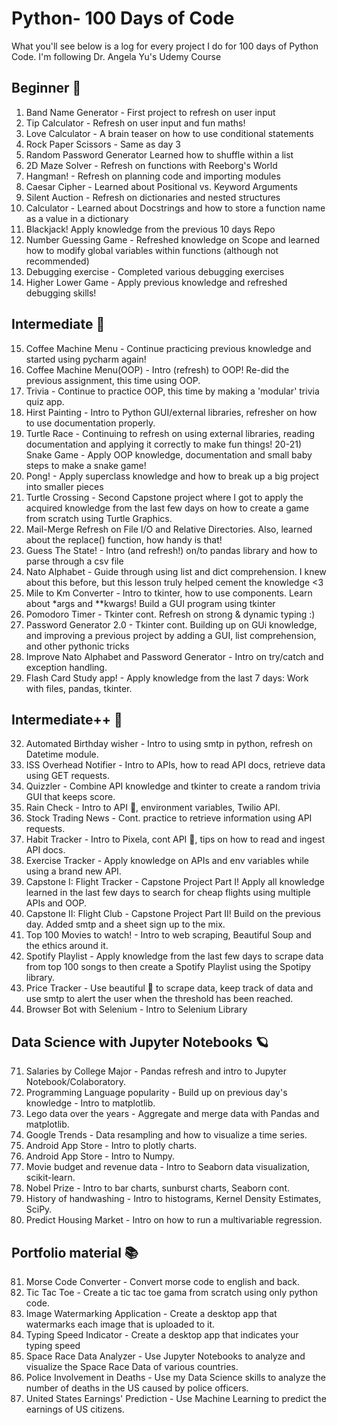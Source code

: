 # Python- 100 Days of Code

What you'll see below is a log for every project I do for 100 days of Python Code. I'm following Dr. Angela Yu's Udemy Course

## Beginner 🐣

1) Band Name Generator - First project to refresh on user input
2) Tip Calculator - Refresh on user input and fun maths!
3) Love Calculator - A brain teaser on how to use conditional statements
4) Rock Paper Scissors - Same as day 3
5) Random Password Generator 	Learned how to shuffle within a list
6) 2D Maze Solver - Refresh on functions with Reeborg's World
7) Hangman! - Refresh on planning code and importing modules
8) Caesar Cipher -	Learned about Positional vs. Keyword Arguments
9) Silent Auction - Refresh on dictionaries and nested structures
10) Calculator 	- Learned about Docstrings and how to store a function name as a value in a dictionary
11) Blackjack! 	Apply knowledge from the previous 10 days 	Repo
12) Number Guessing Game - Refreshed knowledge on Scope and learned how to modify global variables within functions (although not recommended)
13) Debugging exercise - Completed various debugging exercises
14) Higher Lower Game - Apply previous knowledge and refreshed debugging skills!

## Intermediate 🐥

15)	Coffee Machine Menu - Continue practicing previous knowledge and started using pycharm again!
16)	Coffee Machine Menu(OOP) - Intro (refresh) to OOP! Re-did the previous assignment, this time using OOP. 
17)	Trivia - Continue to practice OOP, this time by making a 'modular' trivia quiz app.
18)	Hirst Painting - Intro to Python GUI/external libraries, refresher on how to use documentation properly.
19)	Turtle Race - Continuing to refresh on using external libraries, reading documentation and applying it correctly to make fun things!
20-21) Snake Game - Apply OOP knowledge, documentation and small baby steps to make a snake game! 
22)	Pong! - Apply superclass knowledge and how to break up a big project into smaller pieces
23)	Turtle Crossing - Second Capstone project where I got to apply the acquired knowledge from the last few days on how to create a game from scratch using Turtle Graphics.
24)	Mail-Merge 	Refresh on File I/O and Relative Directories. Also, learned about the replace() function, how handy is that!
25)	Guess The State! - Intro (and refresh!) on/to pandas library and how to parse through a csv file
26)	Nato Alphabet - Guide through using list and dict comprehension. I knew about this before, but this lesson truly helped cement the knowledge <3
27)	Mile to Km Converter - Intro to tkinter, how to use components. Learn about *args and **kwargs! Build a GUI program using tkinter
28)	Pomodoro Timer - Tkinter cont. Refresh on strong & dynamic typing :)
29)	Password Generator 2.0 - Tkinter cont. Building up on GUi knowledge, and improving a previous project by adding a GUI, list comprehension, and other pythonic tricks
30) Improve Nato Alphabet and Password Generator - Intro on try/catch and exception handling.
31) Flash Card Study app! - Apply knowledge from the last 7 days: Work with files, pandas, tkinter. 

## Intermediate++ 🐤

32)	Automated Birthday wisher - Intro to using smtp in python, refresh on Datetime module. 
33)	ISS Overhead Notifier - Intro to APIs, how to read API docs, retrieve data using GET requests. 
34)	Quizzler - Combine API knowledge and tkinter to create a random trivia GUI that keeps score. 
35)	Rain Check - Intro to API 🔑, environment variables, Twilio API. 
36)	Stock Trading News - Cont. practice to retrieve information using API requests. 
37)	Habit Tracker - Intro to Pixela, cont API 🔑, tips on how to read and ingest API docs. 
38)	Exercise Tracker - Apply knowledge on APIs and env variables while using a brand new API. 
39)	Capstone I: Flight Tracker - Capstone Project Part I! Apply all knowledge learned in the last few days to search for cheap flights using multiple APIs and OOP.
40)	Capstone II: Flight Club - Capstone Project Part II! Build on the previous day. Added smtp and a sheet sign up to the mix.
45) Top 100 Movies to watch! - Intro to web scraping, Beautiful Soup and the ethics around it.
46) Spotify Playlist - Apply knowledge from the last few days to scrape data from top 100 songs to then create a Spotify Playlist using the Spotipy library.
47) Price Tracker - Use beautiful 🥣 to scrape data, keep track of data and use smtp to alert the user when the threshold has been reached.
48) Browser Bot with Selenium - Intro to Selenium Library

## Data Science with Jupyter Notebooks 🪐

71) Salaries by College Major - Pandas refresh and intro to Jupyter Notebook/Colaboratory.
72) Programming Language popularity - Build up on previous day's knowledge - Intro to matplotlib. 
73) Lego data over the years - Aggregate and merge data with Pandas and matplotlib. 
74) Google Trends - Data resampling and how to visualize a time series. 
75) Android App Store - Intro to plotly charts. 
76) Android App Store - Intro to Numpy. 
77) Movie budget and revenue data - Intro to Seaborn data visualization, scikit-learn. 
78) Nobel Prize - Intro to bar charts, sunburst charts, Seaborn cont. 
79) History of handwashing - Intro to histograms, Kernel Density Estimates, SciPy. 
80) Predict Housing Market - Intro on how to run a multivariable regression.

## Portfolio material 📚

81) Morse Code Converter - Convert morse code to english and back.
83) Tic Tac Toe - Create a tic tac toe gama from scratch using only python code.
84) Image Watermarking Application - Create a desktop app that watermarks each image that is uploaded to it.
85) Typing Speed Indicator - Create a desktop app that indicates your typing speed
98) Space Race Data Analyzer - Use Jupyter Notebooks to analyze and visualize the Space Race Data of various countries.
99) Police Involvement in Deaths - Use my Data Science skills to analyze the number of deaths in the US caused by police officers.
100) United States Earnings' Prediction - Use Machine Learning to predict the earnings of US citizens.
